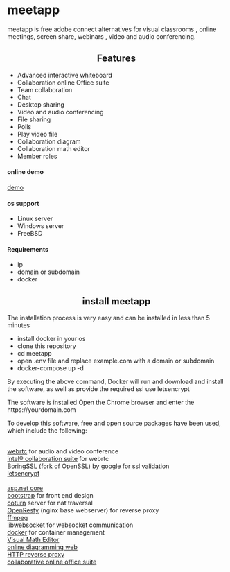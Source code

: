 # meetapp
meetapp is free adobe connect alternatives for visual classrooms , online meetings, screen share,   webinars , video and audio conferencing.
<h2 align="center">Features</h2>
<p><p>
  <ul>
<li>Advanced interactive whiteboard </li>
<li>Collaboration online Office suite  </li>
    <li>Team collaboration</li>
<li> Chat </li>
<li>Desktop sharing</li>
    <li>Video and audio conferencing</li>
     <li>File sharing</li>
     <li>Polls</li>
     <li>Play video file</li>
     <li>Collaboration diagram</li>
     <li>Collaboration math editor</li>
    <li>Member roles</li>
</ul>
<h4>online demo </h4>
<a href='https://en.learn100.ir/'>demo</a>
<h4>os support</h4>
<ul>
  <li>Linux server</li>
  <li>Windows server</li>
  <li>FreeBSD </li>
  </ul>
<h4><strong>Requirements</strong></h4>
<ul>
  <li>ip</li>
  <li>domain or subdomain</li>
   <li>docker</li>
  </ul>
 
 
<h2 align="center">install meetapp</h2>
 
  <p style="text-align: left;">The installation process is very easy and can be installed in less than 5 minutes</p>
  <p></p>
  <ul>
  <li> install docker in your os </li>
    <li> clone this repository</li>
    <li> cd meetapp</li>
  <li> open .env file and replace example.com with a domain or subdomain</li>
  <li>docker-compose up -d </li>
  </ul>
  <p>By executing the above command, Docker will run and download and install the software, as well as provide the required ssl use letsencrypt</p>
  <p>The software is installed Open the Chrome browser and enter the https://yourdomain.com</p>
  <p>To develop this software, free and open source packages have been used, which include the following:</p>
    
   
 
 
  <br /><a href=''>webrtc</a> for audio and video conference
  <br /><a href=''>intel&reg; collaboration suite</a> for webrtc
  <br /><a href='https://github.com/google/boringssl'>BoringSSL</a>     (fork of OpenSSL) by google for ssl validation
  <br /><a href='https://letsencrypt.org/'>letsencrypt</a>   
  <br /><a href='https://github.com/dotnet/aspnetcore'>asp.net core</a>
  <br /><a href='https://getbootstrap.com/'>bootstrap</a> for front end design
  <br /><a href='https://github.com/coturn/coturn'>coturn</a> server for nat traversal
  <br /><a href='https://openresty.org/en/'>OpenResty</a> (nginx base webserver) for reverse proxy
  <br /><a href='https://www.ffmpeg.org/'>ffmpeg</a> 
  <br /><a href='https://libwebsockets.org/'>libwebsocket</a> for websocket communication
  <br /><a href='https://www.docker.com/'>docker</a> for container management 
  <br /><a href='http://visualmatheditor.equatheque.net/index.html'>Visual Math Editor</a> 
  <br /><a href='https://github.com/jgraph/drawio'>online diagramming web</a> 
  <br /><a href='https://github.com/traefik/traefik'>HTTP reverse proxy </a> 
  <br /><a href='https://github.com/CollaboraOnline/online'> collaborative online office suite </a> 
 
  








 




